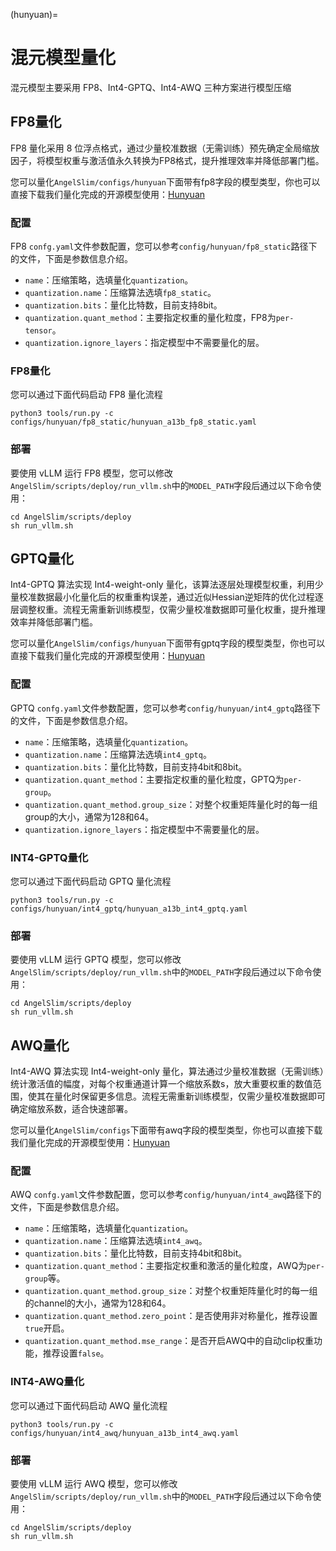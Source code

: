 (hunyuan)=

# 混元模型量化

混元模型主要采用 FP8、Int4-GPTQ、Int4-AWQ 三种方案进行模型压缩

## FP8量化

FP8 量化采用 8 位浮点格式，通过少量校准数据（无需训练）预先确定全局缩放因子，将模型权重与激活值永久转换为FP8格式，提升推理效率并降低部署门槛。

您可以量化`AngelSlim/configs/hunyuan`下面带有fp8字段的模型类型，你也可以直接下载我们量化完成的开源模型使用：[Hunyuan](https://huggingface.co/collections/tencent/hunyuan-dense-model-6890632cda26b19119c9c5e7)

### 配置

FP8 `confg.yaml`文件参数配置，您可以参考`config/hunyuan/fp8_static`路径下的文件，下面是参数信息介绍。


- `name`：压缩策略，选填量化`quantization`。
- `quantization.name`：压缩算法选填`fp8_static`。
- `quantization.bits`：量化比特数，目前支持8bit。
- `quantization.quant_method`：主要指定权重的量化粒度，FP8为`per-tensor`。
- `quantization.ignore_layers`：指定模型中不需要量化的层。

### FP8量化

您可以通过下面代码启动 FP8 量化流程
```shell
python3 tools/run.py -c configs/hunyuan/fp8_static/hunyuan_a13b_fp8_static.yaml
```

### 部署
要使用 vLLM 运行 FP8 模型，您可以修改`AngelSlim/scripts/deploy/run_vllm.sh`中的`MODEL_PATH`字段后通过以下命令使用：

```shell
cd AngelSlim/scripts/deploy
sh run_vllm.sh
```


## GPTQ量化

Int4-GPTQ 算法实现 Int4-weight-only 量化，该算法逐层处理模型权重，利用少量校准数据最小化量化后的权重重构误差，通过近似Hessian逆矩阵的优化过程逐层调整权重。流程无需重新训练模型，仅需少量校准数据即可量化权重，提升推理效率并降低部署门槛。


您可以量化`AngelSlim/configs/hunyuan`下面带有gptq字段的模型类型，你也可以直接下载我们量化完成的开源模型使用：[Hunyuan](https://huggingface.co/collections/tencent/hunyuan-dense-model-6890632cda26b19119c9c5e7)

### 配置

GPTQ `confg.yaml`文件参数配置，您可以参考`config/hunyuan/int4_gptq`路径下的文件，下面是参数信息介绍。


- `name`：压缩策略，选填量化`quantization`。
- `quantization.name`：压缩算法选填`int4_gptq`。
- `quantization.bits`：量化比特数，目前支持4bit和8bit。
- `quantization.quant_method`：主要指定权重的量化粒度，GPTQ为`per-group`。
- `quantization.quant_method.group_size`：对整个权重矩阵量化时的每一组group的大小，通常为128和64。
- `quantization.ignore_layers`：指定模型中不需要量化的层。

### INT4-GPTQ量化

您可以通过下面代码启动 GPTQ 量化流程
```shell
python3 tools/run.py -c configs/hunyuan/int4_gptq/hunyuan_a13b_int4_gptq.yaml
```

### 部署
要使用 vLLM 运行 GPTQ 模型，您可以修改`AngelSlim/scripts/deploy/run_vllm.sh`中的`MODEL_PATH`字段后通过以下命令使用：

```shell
cd AngelSlim/scripts/deploy
sh run_vllm.sh
```


## AWQ量化

Int4-AWQ 算法实现 Int4-weight-only 量化，算法通过少量校准数据（无需训练）统计激活值的幅度，对每个权重通道计算一个缩放系数s，放大重要权重的数值范围，使其在量化时保留更多信息。流程无需重新训练模型，仅需少量校准数据即可确定缩放系数，适合快速部署。

您可以量化`AngelSlim/configs`下面带有awq字段的模型类型，你也可以直接下载我们量化完成的开源模型使用：[Hunyuan](https://huggingface.co/collections/tencent/hunyuan-dense-model-6890632cda26b19119c9c5e7)

### 配置

AWQ `confg.yaml`文件参数配置，您可以参考`config/hunyuan/int4_awq`路径下的文件，下面是参数信息介绍。


- `name`：压缩策略，选填量化`quantization`。
- `quantization.name`：压缩算法选填`int4_awq`。
- `quantization.bits`：量化比特数，目前支持4bit和8bit。
- `quantization.quant_method`：主要指定权重和激活的量化粒度，AWQ为`per-group`等。
- `quantization.quant_method.group_size`：对整个权重矩阵量化时的每一组的channel的大小，通常为128和64。
- `quantization.quant_method.zero_point`：是否使用非对称量化，推荐设置`true`开启。
- `quantization.quant_method.mse_range`：是否开启AWQ中的自动clip权重功能，推荐设置`false`。

### INT4-AWQ量化

您可以通过下面代码启动 AWQ 量化流程
```shell
python3 tools/run.py -c configs/hunyuan/int4_awq/hunyuan_a13b_int4_awq.yaml
```

### 部署
要使用 vLLM 运行 AWQ 模型，您可以修改`AngelSlim/scripts/deploy/run_vllm.sh`中的`MODEL_PATH`字段后通过以下命令使用：

```shell
cd AngelSlim/scripts/deploy
sh run_vllm.sh
```
